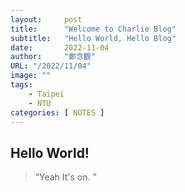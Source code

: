 ```yaml
---
layout:     post 
title:      "Welcome to Charlie Blog"
subtitle:   "Hello World, Hello Blog"
date:       2022-11-04
author:     "鄭念觀"
URL: "/2022/11/04"
image: ""
tags:
    - Taipei
    - NTU
categories: [ NOTES ]
---
```



## Hello World!

> “Yeah It's on. ”
